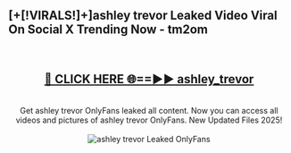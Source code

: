 <h2>[+[!VIRALS!]+]ashley trevor Leaked Video Viral On Social X Trending Now - tm2om</h2>
<br>
<div align="center">
<h2><a href="https://libra.edu.pl?ashley_trevor" rel="nofollow">🔴 CLICK HERE 🌐==►► ashley_trevor</a></h2>
<br>
Get ashley trevor OnlyFans leaked all content. Now you can access all videos and pictures of ashley trevor OnlyFans. New Updated Files 2025!
<br>
<br>
<a href="https://libra.edu.pl?ashley_trevor" rel="nofollow" data-target="animated-image.originalLink"><img src="https://i.ibb.co.com/WyWwxjT/player-gif2.gif" alt="ashley trevor Leaked OnlyFans" style="max-width: 100%; display: inline-block;" data-target="animated-image.originalImage"></a>
</div>
<br>
